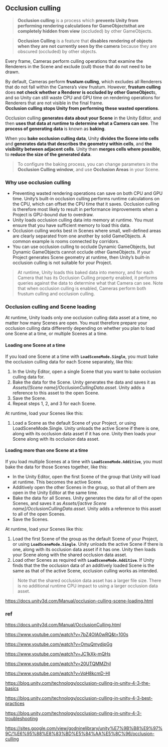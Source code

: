 ## Occlusion culling
> **Occlusion culling** is a process which **prevents Unity from performing rendering calculations for GameObjectsthat are completely hidden from view** (occluded) by other GameObjects.

> **Occlusion Culling** is a feature that **disables rendering of objects when they are not currently seen by the camera** because they are obscured (occluded) by other objects.


Every frame, Cameras
 perform culling operations that examine the Renderers in the Scene
 and exclude (cull) those that do not need to be drawn. 
 
 By default, Cameras perform **frustum culling**, which excludes all Renderers that do not fall within the Camera’s view frustum. However, **frustum culling** does **not check whether a Renderer is occluded by other GameObject**s, and so Unity can still waste CPU and GPU time on rendering operations for Renderers that are not visible in the final frame. \
**Occlusion culling stops Unity from performing these wasted operations**.

Occlusion culling **generates data about your Scene** in the Unity Editor, and then **uses that data at runtime to determine what a Camera can see**. The **process of generating data** is known as **baking**.

When you **bake occlusion culling data**, Unity **divides the Scene into cells** and **generates data that describes the geometry within cells**, and **the visibility between adjacent cells**. Unity then **merges cells where possible**, to **reduce the size of the generated data**.

> To configure the baking process, you can change parameters in the **Occlusion Culling window**, and use **Occlusion Areas** in your Scene.

### Why use occlusion culling
- Preventing wasted rendering operations can save on both CPU and GPU time. Unity’s built-in occlusion culling performs runtime calculations on the CPU, which can offset the CPU time that it saves. Occlusion culling is therefore most likely to result in performance improvements when a Project is GPU-bound due to overdraw.
- Unity loads occlusion culling data into memory at runtime. You must ensure that you have sufficient memory to load this data.
- Occlusion culling works best in Scenes where small, well-defined areas are clearly separated from one another by solid GameObjects. A common example is rooms connected by corridors.
- You can use occlusion culling to occlude Dynamic GameObjects, but Dynamic GameObjects cannot occlude other GameObjects. If your Project generates Scene geometry at runtime, then Unity’s built-in occlusion culling is not suitable for your Project.


> At runtime, Unity loads this baked data into memory, and for each Camera that has its Occlusion Culling property enabled, it performs queries against the data to determine what that Camera can see. Note that when occlusion culling is enabled, Cameras perform both frustum culling and occlusion culling.

### Occlusion culling and Scene loading
At runtime, Unity loads only one occlusion culling
 data asset at a time, no matter how many Scenes are open. You must therefore prepare your occlusion culling data differently depending on whether you plan to load one Scene
 at a time, or multiple Scenes at a time.


#### Loading one Scene at a time

If you load one Scene at a time with **`LoadSceneMode.Single`**, you must bake the occlusion culling data for each Scene separately, like this:

1.  In the Unity Editor, open a single Scene that you want to bake occlusion culling data for.
2.  Bake the data for the Scene. Unity generates the data and saves it as _Assets/\[Scene name\]/OcclusionCullingData.asset_. Unity adds a reference to this asset to the open Scene.
3.  Save the Scene.
4.  Repeat steps 1, 2, and 3 for each Scene.

At runtime, load your Scenes like this:

1.  Load a Scene as the default Scene of your Project, or using LoadSceneMode.Single. Unity unloads the active Scene if there is one, along with its occlusion data asset if it has one. Unity then loads your Scene along with its occlusion data asset.


#### Loading more than one Scene at a time

If you load multiple Scenes at a time with **`LoadSceneMode.Additive`**, you must bake the data for those Scenes together, like this:

-   In the Unity Editor, open the first Scene of the group that Unity will load at runtime. This becomes the active Scene.
-   Additively open the other Scenes in the group, so that all of them are open in the Unity Editor at the same time.
-   Bake the data for all Scenes. Unity generates the data for all of the open Scenes, and saves it as _Assets/\[active Scene name\]/OcclusionCullingData.asset_. Unity adds a reference to this asset to all of the open Scenes.
-   Save the Scenes.


At runtime, load your Scenes like this:

1. Load the first Scene of the group as the default Scene of your Project, or using **`LoadSceneMode.Single`**. Unity unloads the active Scene if there is one, along with its occlusion data asset if it has one. Unity then loads your Scene along with the shared occlusion data asset.
2. Load other Scenes as required with **`LoadSceneMode.Additive`**. If Unity finds that the the occlusion data of an additively loaded Scene is the same as that of the active Scene, occlusion culling works as intended.

> Note that the shared occlusion data asset has a larger file size. There is no additional runtime CPU impact to using a larger occlusion data asset.

https://docs.unity3d.com/Manual/occlusion-culling-scene-loading.html

### ref
https://docs.unity3d.com/Manual/OcclusionCulling.html

https://www.youtube.com/watch?v=7bZ4OIA0wRQ&t=100s

https://www.youtube.com/watch?v=OmuQmydipGg

https://www.youtube.com/watch?v=JC1kXk-mQHs

https://www.youtube.com/watch?v=20UTQMMZhjI

https://www.youtube.com/watch?v=VqH8kcmD-HI

https://blog.unity.com/technology/occlusion-culling-in-unity-4-3-the-basics

https://blog.unity.com/technology/occlusion-culling-in-unity-4-3-best-practices

https://blog.unity.com/technology/occlusion-culling-in-unity-4-3-troubleshooting

https://sites.google.com/view/godninelibrary/unity%E7%9B%B8%E9%97%9C/%E6%95%88%E8%83%BD%E5%84%AA%E5%8C%96/occlusion-culling



